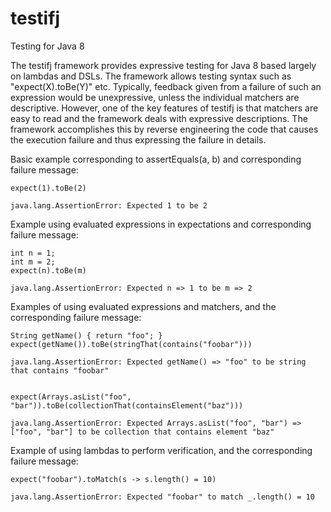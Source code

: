 testifj
=======

Testing for Java 8

The testifj framework provides expressive testing for Java 8 based largely on lambdas and DSLs. The framework
allows testing syntax such as "expect(X).toBe(Y)" etc. Typically, feedback given from a failure of such an expression
would be unexpressive, unless the individual matchers are descriptive. However, one of the key features of testifj
is that matchers are easy to read and the framework deals with expressive descriptions. The framework accomplishes
this by reverse engineering the code that causes the execution failure and thus expressing the failure in details.

Basic example corresponding to assertEquals(a, b) and corresponding failure message:

    expect(1).toBe(2)

    java.lang.AssertionError: Expected 1 to be 2

Example using evaluated expressions in expectations and corresponding failure message:

    int n = 1;
    int m = 2;
    expect(n).toBe(m)

    java.lang.AssertionError: Expected n => 1 to be m => 2

Examples of using evaluated expressions and matchers, and the corresponding failure message:

    String getName() { return "foo"; }
    expect(getName()).toBe(stringThat(contains("foobar")))

    java.lang.AssertionError: Expected getName() => "foo" to be string that contains "foobar"


    expect(Arrays.asList("foo", "bar")).toBe(collectionThat(containsElement("baz")))

    java.lang.AssertionError: Expected Arrays.asList("foo", "bar") => ["foo", "bar"] to be collection that contains element "baz"

Example of using lambdas to perform verification, and the corresponding failure message:

    expect("foobar").toMatch(s -> s.length() = 10)

    java.lang.AssertionError: Expected "foobar" to match _.length() = 10
